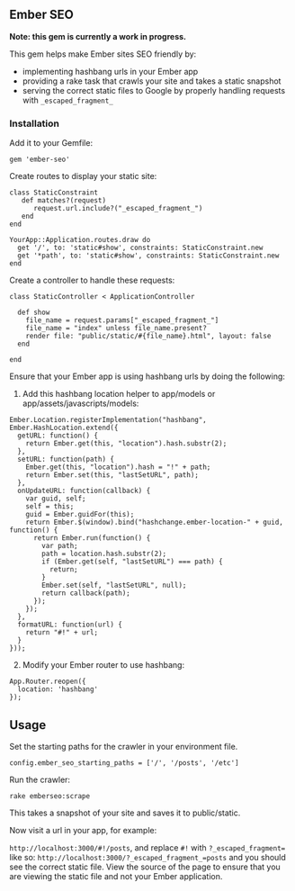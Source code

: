 ## Ember SEO

**Note: this gem is currently a work in progress.**

This gem helps make Ember sites SEO friendly by:

* implementing hashbang urls in your Ember app
* providing a rake task that crawls your site and takes a static snapshot
* serving the correct static files to Google by properly handling requests with `_escaped_fragment_`

### Installation

Add it to your Gemfile:

`gem 'ember-seo'`


Create routes to display your static site:

```
class StaticConstraint
   def matches?(request)
      request.url.include?("_escaped_fragment_")
   end
end

YourApp::Application.routes.draw do
  get '/', to: 'static#show', constraints: StaticConstraint.new
  get '*path', to: 'static#show', constraints: StaticConstraint.new
end
```

Create a controller to handle these requests:

```
class StaticController < ApplicationController

  def show
    file_name = request.params["_escaped_fragment_"]
    file_name = "index" unless file_name.present?
    render file: "public/static/#{file_name}.html", layout: false
  end

end
```

Ensure that your Ember app is using hashbang urls by doing the following:

1. Add this hashbang location helper to app/models or app/assets/javascripts/models:

```
Ember.Location.registerImplementation("hashbang", Ember.HashLocation.extend({
  getURL: function() {
    return Ember.get(this, "location").hash.substr(2);
  },
  setURL: function(path) {
    Ember.get(this, "location").hash = "!" + path;
    return Ember.set(this, "lastSetURL", path);
  },
  onUpdateURL: function(callback) {
    var guid, self;
    self = this;
    guid = Ember.guidFor(this);
    return Ember.$(window).bind("hashchange.ember-location-" + guid, function() {
      return Ember.run(function() {
        var path;
        path = location.hash.substr(2);
        if (Ember.get(self, "lastSetURL") === path) {
          return;
        }
        Ember.set(self, "lastSetURL", null);
        return callback(path);
      });
    });
  },
  formatURL: function(url) {
    return "#!" + url;
  }
}));
```

2. Modify your Ember router to use hashbang:

```
App.Router.reopen({
  location: 'hashbang'
});
```

## Usage

Set the starting paths for the crawler in your environment file.

```
config.ember_seo_starting_paths = ['/', '/posts', '/etc']
```

Run the crawler:

```
rake emberseo:scrape
```

This takes a snapshot of your site and saves it to public/static.

Now visit a url in your app, for example:

`http://localhost:3000/#!/posts`, and replace `#!` with `?_escaped_fragment=` like so:
`http://localhost:3000/?_escaped_fragment_=posts` and you should see the correct static file. View
the source of the page to ensure that you are viewing the static file and not your Ember
application.

